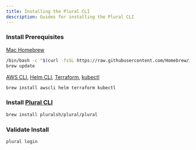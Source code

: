 ```yaml
---
title: Installing the Plural CLI
description: Guides for installing the Plural CLI
---
```


### Install Prerequisites

[Mac Homebrew](https://brew.sh/)
```sh
/bin/bash -c "$(curl -fsSL https://raw.githubusercontent.com/Homebrew/install/HEAD/install.sh)"
brew update
```
 [AWS CLI](https://docs.aws.amazon.com/cli/latest/userguide/cli-chap-welcome.html), [Helm CLI](https://helm.sh/), [Terraform](https://developer.hashicorp.com/terraform/intro), [kubectl](https://kubernetes.io/docs/reference/kubectl/) 
```sh
brew install awscli helm terraform kubectl
```

### Install [Plural CLI](https://github.com/pluralsh/plural-cli/?tab=readme-ov-file#installation)
```sh
brew install pluralsh/plural/plural
```

### Validate Install
```sh
plural login
```


